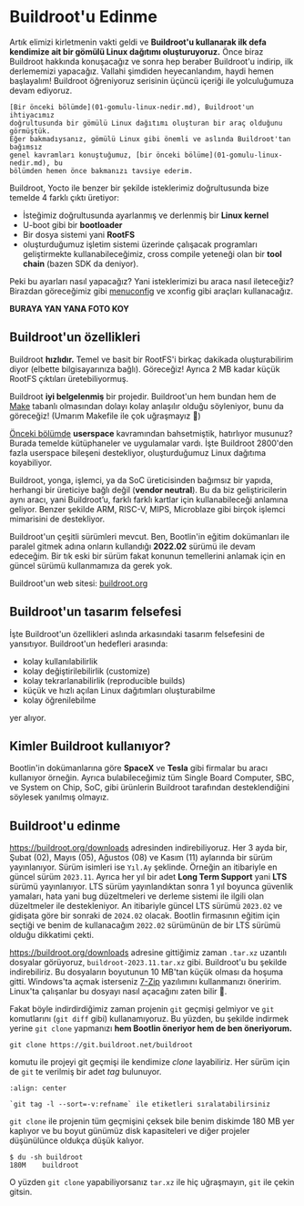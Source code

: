 # Buildroot'u Edinme

Artık elimizi kirletmenin vakti geldi ve **Buildroot'u kullanarak ilk defa
kendimize ait bir gömülü Linux dağıtımı oluşturuyoruz.** Önce biraz Buildroot
hakkında konuşacağız ve sonra hep beraber Buildroot'u indirip, ilk derlememizi
yapacağız. Vallahi şimdiden heyecanlandım, haydi hemen başlayalım! Buildroot
öğreniyoruz serisinin üçüncü içeriği ile yolculuğumuza devam ediyoruz.

```{note}
[Bir önceki bölümde](01-gomulu-linux-nedir.md), Buildroot'un ihtiyacımız
doğrultusunda bir gömülü Linux dağıtımı oluşturan bir araç olduğunu görmüştük.
Eğer bakmadıysanız, gömülü Linux gibi önemli ve aslında Buildroot'tan bağımsız
genel kavramları konuştuğumuz, [bir önceki bölüme](01-gomulu-linux-nedir.md), bu
bölümden hemen önce bakmanızı tavsiye ederim.
```

Buildroot, Yocto ile benzer bir şekilde isteklerimiz doğrultusunda bize temelde
4 farklı çıktı üretiyor:

- İsteğimiz doğrultusunda ayarlanmış ve derlenmiş bir **Linux kernel**
- U-boot gibi bir **bootloader**
- Bir dosya sistemi yani **RootFS**
- oluşturduğumuz işletim sistemi üzerinde çalışacak programları geliştirmekte
kullanabileceğimiz, cross compile yeteneği olan bir **tool chain** (bazen SDK da
deniyor).

Peki bu ayarları nasıl yapacağız? Yani isteklerimizi bu araca nasıl ileteceğiz?
Birazdan göreceğimiz gibi [menuconfig](https://en.wikipedia.org/wiki/Menuconfig)
ve xconfig gibi araçları kullanacağız.

**BURAYA YAN YANA FOTO KOY**

## Buildroot'un özellikleri

Buildroot **hızlıdır.** Temel ve basit bir RootFS'i birkaç dakikada
oluşturabilirim diyor (elbette bilgisayarınıza bağlı). Göreceğiz! Ayrıca 2 MB
kadar küçük RootFS çıktıları üretebiliyormuş.

Buildroot **iyi belgelenmiş** bir projedir. Buildroot'un hem bundan hem de
[Make](https://en.wikipedia.org/wiki/Make_(software)) tabanlı olmasından dolayı
kolay anlaşılır olduğu söyleniyor, bunu da göreceğiz! (Umarım Makefile ile çok
uğraşmayız 🤞)

[Önceki bölümde](01-gomulu-linux-nedir.md) **userspace** kavramından
bahsetmiştik, hatırlıyor musunuz? Burada temelde kütüphaneler ve uygulamalar
vardı. İşte Buildroot 2800'den fazla userspace bileşeni destekliyor,
oluşturduğumuz Linux dağıtıma koyabiliyor.

Buildroot, yonga, işlemci, ya da SoC üreticisinden bağımsız bir yapıda, herhangi
bir üreticiye bağlı değil (**vendor neutral**). Bu da biz geliştiricilerin aynı
aracı, yani Buildroot’u, farklı farklı kartlar için kullanabileceği anlamına
geliyor. Benzer şekilde ARM, RISC-V, MIPS, Microblaze gibi birçok işlemci
mimarisini de destekliyor.

Buildroot'un çeşitli sürümleri mevcut. Ben, Bootlin'in eğitim dokümanları ile
paralel gitmek adına onların kullandığı **2022.02** sürümü ile devam edeceğim.
Bir tık eski bir sürüm fakat konunun temellerini anlamak için en güncel sürümü
kullanmamıza da gerek yok.

Buildroot'un web sitesi: [buildroot.org](https://buildroot.org/)

## Buildroot'un tasarım felsefesi

İşte Buildroot'un özellikleri aslında arkasındaki tasarım felsefesini de
yansıtıyor. Buildroot'un hedefleri arasında:

- kolay kullanılabilirlik
- kolay değiştirilebilirlik (customize)
- kolay tekrarlanabilirlik (reproducible builds)
- küçük ve hızlı açılan Linux dağıtımları oluşturabilme
- kolay öğrenilebilme

yer alıyor.

## Kimler Buildroot kullanıyor?

Bootlin'in dokümanlarına göre **SpaceX** ve **Tesla** gibi firmalar bu aracı
kullanıyor örneğin. Ayrıca bulabileceğimiz tüm Single Board Computer, SBC, ve
System on Chip, SoC, gibi ürünlerin Buildroot tarafından desteklendiğini
söylesek yanılmış olmayız.

## Buildroot'u edinme

<https://buildroot.org/downloads> adresinden indirebiliyoruz. Her 3 ayda bir,
Şubat (02), Mayıs (05), Ağustos (08) ve Kasım (11) aylarında bir sürüm
yayınlanıyor. Sürüm isimleri ise `Yıl.Ay` şeklinde. Örneğin an itibariyle en
güncel sürüm `2023.11`. Ayrıca her yıl bir adet **Long Term Support** yani
**LTS** sürümü yayınlanıyor. LTS sürüm yayınlandıktan sonra 1 yıl boyunca
güvenlik yamaları, hata yani bug düzeltmeleri ve derleme sistemi ile ilgili olan
düzeltmeler ile destekleniyor. An itibariyle güncel LTS sürümü `2023.02` ve
gidişata göre bir sonraki de `2024.02` olacak. Bootlin firmasının eğitim için
seçtiği ve benim de kullanacağım `2022.02` sürümünün de bir LTS sürümü olduğu
dikkatimi çekti.

<https://buildroot.org/downloads> adresine gittiğimiz zaman `.tar.xz` uzantılı
dosyalar görüyoruz, `buildroot-2023.11.tar.xz` gibi. Buildroot'u bu şekilde
indirebiliriz. Bu dosyaların boyutunun 10 MB'tan küçük olması da hoşuma gitti.
Windows'ta açmak isterseniz [7-Zip](https://www.7-zip.org) yazılımını
kullanmanızı öneririm. Linux'ta çalışanlar bu dosyayı nasıl açacağını zaten
bilir 🐧.

Fakat böyle indirdirdiğimiz zaman projenin `git` geçmişi gelmiyor ve `git`
komutlarını (`git diff` gibi) kullanamıyoruz. Bu yüzden, bu şekilde indirmek yerine
`git clone` yapmanızı **hem Bootlin öneriyor hem de ben öneriyorum.**

```text
git clone https://git.buildroot.net/buildroot
```

komutu ile projeyi git geçmişi ile kendimize *clone* layabiliriz. Her sürüm
için de `git` te verilmiş bir adet *tag* bulunuyor.

```{figure} assets/02-git-clone-sort.png
:align: center

`git tag -l --sort=-v:refname` ile etiketleri sıralatabilirsiniz
```

`git clone` ile projenin tüm geçmişini çeksek bile benim diskimde 180 MB
yer kaplıyor ve bu boyut günümüz disk kapasiteleri ve diğer projeler düşünülünce
oldukça düşük kalıyor.

```text
$ du -sh buildroot
180M    buildroot
```

O yüzden `git clone` yapabiliyorsanız `tar.xz` ile hiç uğraşmayın, `git` ile
çekin gitsin.

